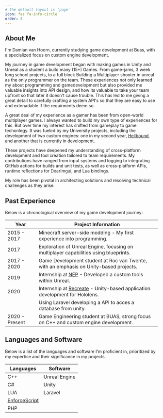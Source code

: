 ```yaml
---
# the default layout is 'page'
icon: fas fa-info-circle
order: 4
---
```


## About Me
I'm Damian van Hoorn, currently studying game development at Buas, with a specialized focus on custom engine development.

My journey in game development began with making games in Unity and Unreal as a student a build many (15+) Games. From game-jams, 3 week long school projects, to a full block Building a Multiplayer shooter in unreal as the only programmer on the team. 
These experiences not only learned my about programming and gamedevelopment but also provided  me valuable insights into API design, and how its valuable to take your team upfront so that later it doesn't cause trouble. This has led to me giving a great detail to carefully crafting a system API's so that they are easy to use and extenadable if the requirments deem so.

A great deal of my experience as a gamer has been from open-world multiplayer games. I always wanted to build my own type of experiences for this.
But over time my interest has shifted from gameplay to game techonlegy. It was fueled by my University projects, including the development of two custom engines: 
one in my second year, [Hellbound](https://thedimin.github.io/posts/HellBound-Overview/), and another that is currently in development. 

These projects have deepened my understanding of cross-platform development and tool creation tailored to team requirements. My contributions have ranged from input systems and logging to integrating GitHub actions for builds and unit tests, as well as cross-platform APIs, runtime reflections for DearImgui, and Lua bindings. 

My role has been pivotal in architecting solutions and resolving technical challenges as they arise.

## Past Experience
Below is a chronological overview of my game development journey:

| Year | Project Information |
| ----------- | ----------- |
| 2015 - 2017 | Minecraft server-side modding - My first experience into programming. |
| 2017 | Exploration of Unreal Engine, focusing on multiplayer capabilities using blueprints. |
| 2017 - 2020 | Game Development student at Roc van Twente, with an emphasis on Unity-based projects. |
| 2019 | Internship at [NEP](https://www.nepworldwide.nl/) - Developed a custom tools within Unreal. |
| 2020 | Internship at [Recreate](https://recreate.nl/) - Unity-based application development for Hololens. |
|      | Using Laravel developing a API to acces a database from unity. |
| 2020 - Present | Game Engineering student at BUAS, strong focus on C++ and custom engine development. |

## Languages and Software
Below is a list of the languages and software I'm proficient in, prioritized by my expertise and their significance in my projects.

| Languages | Software |
| ----------- | ----------- |
| C++ | Unreal Engine |
| C# | Unity |
| LUA | Laravel |
| [EnforceScript](https://community.bistudio.com/wiki/DayZ:Enforce_Script_Syntax) |  |
| PHP |  |
